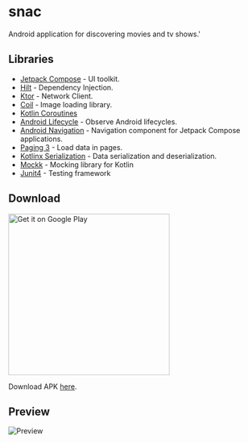 # snac
Android application for discovering movies and tv shows.'

## Libraries

- [Jetpack Compose](https://developer.android.com/jetpack/compose) - UI toolkit.
- [Hilt](https://dagger.dev/hilt/) - Dependency Injection.
- [Ktor](https://ktor.io/) - Network Client.
- [Coil](https://coil-kt.github.io/coil/) - Image loading library.
- [Kotlin Coroutines](https://kotlinlang.org/docs/coroutines-overview.html)
- [Android Lifecycle](https://developer.android.com/topic/libraries/architecture/lifecycle) - Observe Android lifecycles.
- [Android Navigation](https://developer.android.com/jetpack/compose/navigation) - Navigation component for Jetpack Compose applications.
- [Paging 3](https://developer.android.com/topic/libraries/architecture/paging/v3-overview) - Load data in pages.
- [Kotlinx Serialization](https://kotlinlang.org/docs/serialization.html) - Data serialization and deserialization.
- [Mockk](https://mockk.io/) - Mocking library for Kotlin
- [Junit4](https://junit.org/junit4/) - Testing framework

## Download

<a href='https://play.google.com/store/apps/details?id=com.keetr.snac&pcampaignid=pcampaignidMKT-Other-global-all-co-prtnr-py-PartBadge-Mar2515-1'><img alt='Get it on Google Play' src='https://play.google.com/intl/en_us/badges/static/images/badges/en_badge_web_generic.png' width=320/></a>

Download APK [here](https://github.com/Omasyo/snac/releases/download/v0.3/app-release.apk).

## Preview

![Preview](assets/preview.gif)
